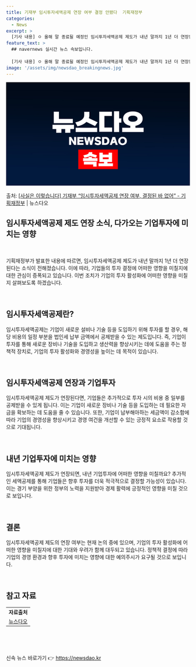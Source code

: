 ```yaml
---
title: 기재부 임시투자세액공제 연장 여부 결정 안됐다  기획재정부
categories:
  - News
excerpt: >
  [기사 내용] ㅇ 올해 말 종료될 예정인 임시투자세액공제 제도가 내년 말까지 1년 더 연장된다. [기재부 설…
feature_text: >
  ## navernews 실시간 뉴스 속보입니다.

  [기사 내용] ㅇ 올해 말 종료될 예정인 임시투자세액공제 제도가 내년 말까지 1년 더 연장된다. [기재부 설…
image: '/assets/img/newsdao_breakingnews.jpg'
---
```


![뉴스다오 속보](/assets/img/newsdao_breakingnews.jpg)

<p>출처: <a href="https://newsdao.kr/2825" rel="dofollow">[사실은 이렇습니다] 기재부 “임시투자세액공제 연장 여부, 결정된 바 없어” - 기획재정부</a> | 뉴스다오</p>

<h2 data-ke-size="size48">임시투자세액공제 제도 연장 소식, 다가오는 기업투자에 미치는 영향</h2>
<p data-ke-size="size16">&nbsp;</p>
기획재정부가 발표한 내용에 따르면, 임시투자세액공제 제도가 내년 말까지 1년 더 연장된다는 소식이 전해졌습니다. 이에 따라, 기업들의 투자 결정에 어떠한 영향을 미칠지에 대한 관심이 증폭되고 있습니다. 이번 조치가 기업의 투자 활성화에 어떠한 영향을 미칠지 살펴보도록 하겠습니다. 
<p data-ke-size="size16">&nbsp;</p>
<h2 data-ke-size="size26">임시투자세액공제란?</h2>
임시투자세액공제는 기업이 새로운 설비나 기술 등을 도입하기 위해 투자를 할 경우, 해당 비용의 일정 부분을 법인세 납부 금액에서 공제받을 수 있는 제도입니다. 즉, 기업이 투자를 통해 새로운 장비나 기술을 도입하고 생산력을 향상시키는 데에 도움을 주는 정책적 장치로, 기업의 투자 활성화와 경영성을 높이는 데 목적이 있습니다.
<p data-ke-size="size16">&nbsp;</p>
<h2 data-ke-size="size26">임시투자세액공제 연장과 기업투자</h2>
임시투자세액공제 제도가 연장된다면, 기업들은 추가적으로 투자 시의 비용 중 일부를 공제받을 수 있게 됩니다. 이는 기업이 새로운 장비나 기술 등을 도입하는 데 필요한 자금을 확보하는 데 도움을 줄 수 있습니다. 또한, 기업이 납부해아하는 세금액이 감소함에 따라 기업의 경영성을 향상시키고 경영 여건을 개선할 수 있는 긍정적 요소로 작용할 것으로 기대됩니다.
<p data-ke-size="size16">&nbsp;</p>
<h2 data-ke-size="size26">내년 기업투자에 미치는 영향</h2>
임시투자세액공제 제도가 연장되면, 내년 기업투자에 어떠한 영향을 미칠까요? 추가적인 세액공제를 통해 기업들은 향후 투자를 더욱 적극적으로 결정할 가능성이 있습니다. 이는 경기 부양을 위한 정부의 노력을 지원받아 경제 활력에 긍정적인 영향을 미칠 것으로 보입니다.
<p data-ke-size="size16">&nbsp;</p>
<h2 data-ke-size="size26">결론</h2>
임시투자세액공제 제도의 연장 여부는 현재 논의 중에 있으며, 기업의 투자 활성화에 어떠한 영향을 미칠지에 대한 기대와 우려가 함께 대두되고 있습니다. 정책적 결정에 따라 기업의 경영 환경과 향후 투자에 미치는 영향에 대한 예의주시가 요구될 것으로 보입니다. 
<p data-ke-size="size16">&nbsp;</p>
<h2 data-ke-size="size26">참고 자료</h2>
<table>
<tbody>
<tr>
<td style="text-align: center; height: 17px;"><b>자료출처</b></td>
</tr>
<tr>
<td style="text-align: center; height: 17px;"><a href="https://newsdao.kr/2825" target="_blank" rel="noopener">뉴스다오</a></td>
</tr>
</tbody>
</table>
<p data-ke-size="size16">&nbsp;</p>
<p data-ke-size="size16">&nbsp;</p> 

신속 뉴스 바로가기 👉 <a href="https://newsdao.kr" rel="dofollow">https://newsdao.kr</a>


